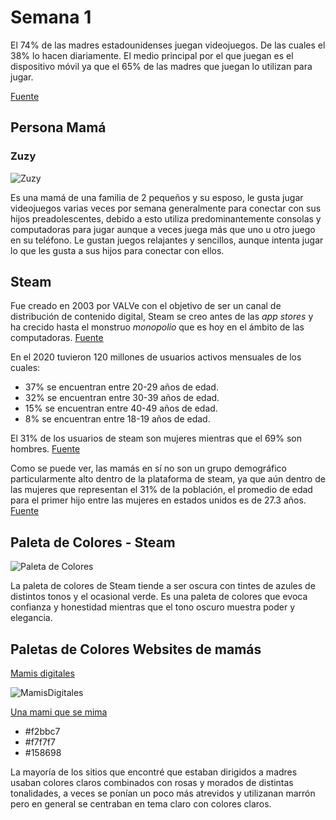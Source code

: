 # Semana 1

El 74% de las madres estadounidenses juegan videojuegos. De las cuales el 38% lo hacen diariamente. El medio principal por el que juegan es el dispositivo móvil ya que el 65% de las madres que juegan lo utilizan para jugar.

[Fuente](https://www.abc.es/tecnologia/videojuegos/20130827/abci-madres-eeuu-juegan-videojuegos-201308271925.html#)

## Persona Mamá

### Zuzy
![Zuzy](./imgs/Zuzy.jpg)

Es una mamá de una familia de 2 pequeños y su esposo, le gusta jugar videojuegos varias veces por semana generalmente para conectar con sus hijos preadolescentes, debido a esto utiliza predominantemente consolas y computadoras para jugar aunque a veces juega más que uno u otro juego en su teléfono. Le gustan juegos relajantes y sencillos, aunque intenta jugar lo que les gusta a sus hijos para conectar con ellos.

## Steam
Fue creado en 2003 por VALVe con el objetivo de ser un canal de distribución de contenido digital, Steam se creo antes de las _app stores_ y ha crecido hasta el monstruo _monopolio_ que es hoy en el ámbito de las computadoras. [Fuente](https://www.valvesoftware.com/about)

En el 2020 tuvieron 120 millones de usuarios activos mensuales de los cuales:
- 37% se encuentran entre 20-29 años de edad.
- 32% se encuentran entre 30-39 años de edad.
- 15% se encuentran entre 40-49 años de edad.
- 8% se encuentran entre 18-19 años de edad.

El 31% de los usuarios de steam son mujeres mientras que el 69% son hombres.
[Fuente](https://sidetrain.com/guides/steam-user-demographic-statistics)

Como se puede ver, las mamás en sí no son un grupo demográfico particularmente alto dentro de la plataforma de steam, ya que aún dentro de las mujeres que representan el 31% de la población, el promedio de edad para el primer hijo entre las mujeres en estados unidos es de 27.3 años.
[Fuente](https://www.pewresearch.org/short-reads/2023/05/09/facts-about-u-s-mothers/)

## Paleta de Colores - Steam
![Paleta de Colores](./imgs/Paleta_Steam.jpg)

La paleta de colores de Steam tiende a ser oscura con tintes de azules de distintos tonos y el ocasional verde. Es una paleta de colores que evoca confianza y honestidad mientras que el tono oscuro muestra poder y elegancia.

## Paletas de Colores Websites de mamás

[Mamis digitales](https://mamisdigitales.org/)

![MamisDigitales](./imgs/Paleta_MamisDigitales.jpg)

[Una mami que se mima](http://www.unamamiquesemima.com/)
- \#f2bbc7
- \#f7f7f7
- \#158698

La mayoría de los sitios que encontré que estaban dirigidos a madres usaban colores claros combinados con rosas y morados de distintas tonalidades, a veces se ponían un poco más atrevidos y utilizanan marrón pero en general se centraban en tema claro con colores claros.

